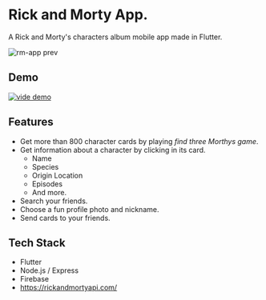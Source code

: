 # Rick and Morty App.

A Rick and Morty's characters album mobile app made in Flutter.

![rm-app prev](https://user-images.githubusercontent.com/78172208/219979276-642e9e19-b37b-4c06-babf-70f86ddd5c65.png)

## Demo

[![vide demo](https://img.youtube.com/vi/aZwru9jhKRE/0.jpg)](https://www.youtube.com/watch?v=aZwru9jhKRE&ab)

## Features

* Get more than 800 character cards by playing _find three Morthys game_.
* Get information about a character by clicking in its card.
    * Name
    * Species
    * Origin Location
    * Episodes
    * And more.
* Search your friends.
* Choose a fun profile photo and nickname.
* Send cards to your friends.

## Tech Stack
- Flutter
- Node.js / Express
- Firebase 
- https://rickandmortyapi.com/

